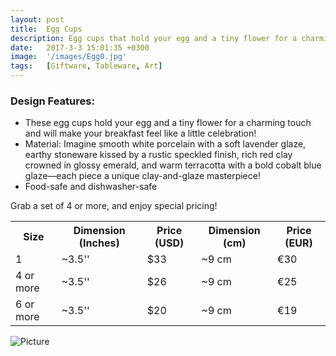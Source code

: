 ```yaml
---
layout: post
title:  Egg Cups
description: Egg cups that hold your egg and a tiny flower for a charming touch! 
date:   2017-3-3 15:01:35 +0300
image:  '/images/Egg0.jpg'
tags:   [Giftware, Tableware, Art]
---
```

### Design Features:
* These egg cups hold your egg and a tiny flower for a charming touch and will make your breakfast feel like a little celebration!
* Material: Imagine smooth white porcelain with a soft lavender glaze, earthy stoneware kissed by a rustic speckled finish, rich red clay crowned in glossy emerald, and warm terracotta with a bold cobalt blue glaze—each piece a unique clay-and-glaze masterpiece!
* Food-safe and dishwasher-safe


Grab a set of 4 or more, and enjoy special pricing!


<div class="table-container">
  <table>
    <tr><th>Size</th><th>Dimension (Inches)</th><th>Price (USD)</th><th>Dimension (cm)</th><th>Price (EUR)</th></tr>
    <tr><td>1</td><td>~3.5''</td><td>$33</td><td>~9 cm</td><td>€30</td></tr>
    <tr><td>4 or more</td><td>~3.5''</td><td>$26</td><td>~9 cm</td><td>€25</td></tr>
	<tr><td>6 or more</td><td>~3.5''</td><td>$20</td><td>~9 cm</td><td>€19</td></tr>
  
  
  </table>

</div>

![Picture]({{site.baseurl}}/images/Egg7.jpg)
